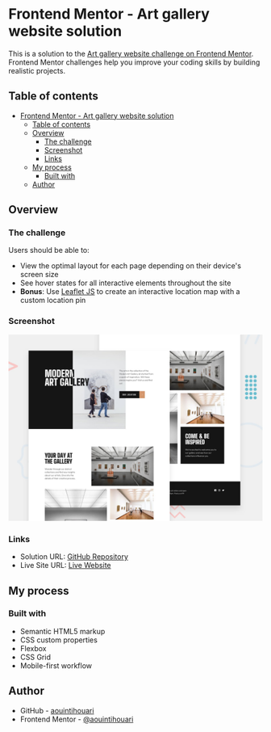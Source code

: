 # Frontend Mentor - Art gallery website solution

This is a solution to the [Art gallery website challenge on Frontend Mentor](https://www.frontendmentor.io/challenges/art-gallery-website-yVdrZlxyA). Frontend Mentor challenges help you improve your coding skills by building realistic projects.

## Table of contents

- [Frontend Mentor - Art gallery website solution](#frontend-mentor---art-gallery-website-solution)
  - [Table of contents](#table-of-contents)
  - [Overview](#overview)
    - [The challenge](#the-challenge)
    - [Screenshot](#screenshot)
    - [Links](#links)
  - [My process](#my-process)
    - [Built with](#built-with)
  - [Author](#author)

## Overview

### The challenge

Users should be able to:

- View the optimal layout for each page depending on their device's screen size
- See hover states for all interactive elements throughout the site
- **Bonus**: Use [Leaflet JS](https://leafletjs.com/) to create an interactive location map with a custom location pin

### Screenshot

![](./preview.jpg)

### Links

- Solution URL: [GitHub Repository](https://github.com/aouintihouari/art-gallery-website)
- Live Site URL: [Live Website](https://aouintihouari.github.io/art-gallery-website/)

## My process

### Built with

- Semantic HTML5 markup
- CSS custom properties
- Flexbox
- CSS Grid
- Mobile-first workflow

## Author

- GitHub - [aouintihouari](https://github.com/aouintihouari)
- Frontend Mentor - [@aouintihouari](https://www.frontendmentor.io/profile/aouintihouari)
